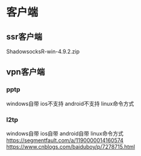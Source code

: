 # 客户端
## ssr客户端
ShadowsocksR-win-4.9.2.zip

## vpn客户端
### pptp
windows自带
ios不支持
android不支持
linux命令方式
### l2tp
windows自带 
ios自带 
android自带 
linux命令方式 
https://segmentfault.com/a/1190000014160574 
https://www.cnblogs.com/baiduboy/p/7278715.html 